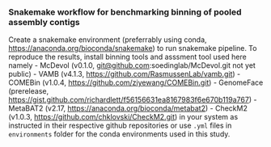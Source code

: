 ### Snakemake workflow for benchmarking binning of pooled assembly contigs

Create a snakemake environment (preferrably using conda, https://anaconda.org/bioconda/snakemake) to run snakemake pipeline. To reproduce the results, install binning tools and asssment tool used here namely
    - McDevol (v0.1.0, git@github.com:soedinglab/McDevol.git not yet public)
    - VAMB (v4.1.3, https://github.com/RasmussenLab/vamb.git)
    - COMEBin (v1.0.4, https://github.com/ziyewang/COMEBin.git)
    - GenomeFace (prerelease, https://gist.github.com/richardlett/f56156631ea8167983f6e670b119a767)
    - MetaBAT2 (v2.17, https://anaconda.org/bioconda/metabat2)
    - CheckM2 (v1.0.3, https://github.com/chklovski/CheckM2.git)
in your system as instructed in their respective github repositories or use `.yml` files in `environments` folder for the conda environments used in this study. 
